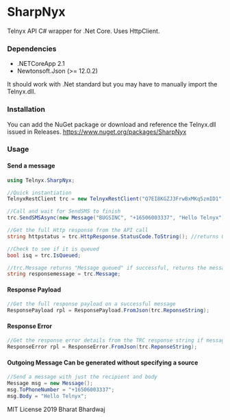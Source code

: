 # SharpNyx
Telnyx API C# wrapper for .Net Core. Uses  HttpClient.

### Dependencies
* .NETCoreApp 2.1
* Newtonsoft.Json (>= 12.0.2)

It should work with .Net standard but you may have to manually import the Telnyx.dll.

### Installation
You can add the NuGet package or download and reference the Telnyx.dll issued in Releases.
https://www.nuget.org/packages/SharpNyx

### Usage
#### Send a message
```csharp
using Telnyx.SharpNyx;

//Quick instantiation
TelnyxRestClient trc = new TelnyxRestClient("Q7EI8KGZJ3FrwBxMKq5zmID1");

//Call and wait for SendSMS to finish
trc.SendSMSAsync(new Message("BUGSINC", "+16506003337", "Hello Telnyx")).Wait();

//Get the full Http response from the API call
string httpstatus = trc.HttpResponse.StatusCode.ToString(); //returns OK for 200

//Check to see if it is queued
bool isq = trc.IsQueued;

//trc.Message returns "Message queued" if successful, returns the message if unsuccessful delivery
string responsemessage = trc.Message;
```

#### Response Payload
```csharp
//Get the full response payload on a successful message
ResponsePayload rpl = ResponsePayload.FromJson(trc.ReponseString);
```

#### Response Error
```csharp
//Get the response error details from the TRC response string if message is not queued
ResponseError rpl = ResponseError.FromJson(trc.ReponseString);
```

#### Outgoing Message Can be generated without specifying a source
```csharp
//Send a message with just the recipient and body
Message msg = new Message();
msg.ToPhoneNumber = "+16506003337";
msg.Body = "Hello Telnyx";
```


MIT License
2019 Bharat Bhardwaj